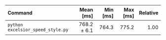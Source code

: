 | Command | Mean [ms] | Min [ms] | Max [ms] | Relative |
|:---|---:|---:|---:|---:|
| `python excelsior_speed_style.py` | 768.2 ± 6.1 | 764.3 | 775.2 | 1.00 |
